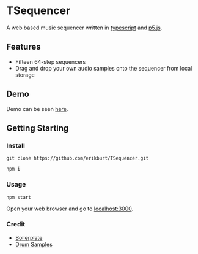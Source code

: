 # TSequencer
A web based music sequencer written in [typescript](https://www.typescriptlang.org/) and [p5.js](https://p5js.org/).

## Features
 - Fifteen 64-step sequencers
 - Drag and drop your own audio samples onto the sequencer from local storage

## Demo
Demo can be seen [here](https://erikburt.github.io/TSequencer/).

## Getting Starting

### Install
`git clone https://github.com/erikburt/TSequencer.git`

`npm i`

### Usage
`npm start`

Open your web browser and go to [localhost:3000](http://localhost:3000/).

### Credit
 - [Boilerplate](https://github.com/Gaweph/p5-typescript-starter)
 - [Drum Samples](https://www.musicradar.com/news/drums/sampleradar-1000-free-drum-samples-229460)
